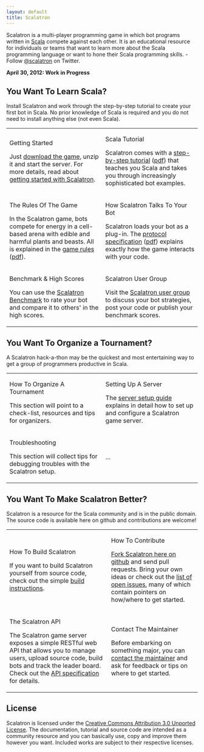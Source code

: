 ```yaml
---
layout: default
title: Scalatron
---
```


Scalatron is a multi-player programming game in which bot programs written in [Scala](http://www.scala-lang.org/)
compete against each other. It is an educational resource for individuals or teams that want to learn more about the
Scala programming language or want to hone their Scala programming skills. - Follow [@scalatron](http://twitter.com/scalatron) on Twitter.

**April 30, 2012: Work in Progress**

## You Want To Learn Scala?

Install Scalatron and work through the step-by-step tutorial to create your first bot in Scala. No prior knowledge
of Scala is required and you do not need to install anything else (not even Scala).

<table class="resourcetable">

<tr>
<td>

<span class='resourcetitle'>Getting Started</span> <br>

Just <a href="http://github.com/scalatron/scalatron/downloads">download the game</a>, unzip it and start the server.
For more details, read about <a href="pages/gettingstarted.html">getting started with Scalatron</a>.

</td>
<td>

<span class='resourcetitle'>Scala Tutorial</span> <br>

Scalatron comes with a <a href="https://github.com/scalatron/scalatron/blob/master/Scalatron/doc/markdown/Scalatron%20Tutorial.md">step-by-step tutorial</a>
(<a href="http://github.com/scalatron/scalatron/raw/master/Scalatron/doc/pdf/Scalatron%20Tutorial.pdf">pdf</a>)
that teaches you Scala and takes you through increasingly sophisticated bot examples.

</td>
</tr>

<tr>
<td>

<span class='resourcetitle'>The Rules Of The Game</span> <br>

In the Scalatron game, bots compete for energy in a cell-based arena with edible and harmful plants and beasts.
All is explained in the <a href="https://github.com/scalatron/scalatron/blob/master/Scalatron/doc/markdown/Scalatron%20Game%20Rules.md">game rules</a>
(<a href="http://github.com/scalatron/scalatron/raw/master/Scalatron/doc/pdf/Scalatron%20Game%20Rules.pdf">pdf</a>).

</td>
<td>

<span class='resourcetitle'>How Scalatron Talks To Your Bot</span> <br>

Scalatron loads your bot as a plug-in. The <a href="http://github.com/scalatron/scalatron/raw/master/Scalatron/doc/markdown/Scalatron%20Protocol.md">protocol specification</a>
(<a href="http://github.com/scalatron/scalatron/raw/master/Scalatron/doc/pdf/Scalatron%20Protocol.pdf">pdf</a>)
explains exactly how the game interacts with your code.

</td>
</tr>

<tr>
<td>

<span class='resourcetitle'>Benchmark &amp; High Scores</span> <br>

You can use the <a href="pages/benchmark.html">Scalatron Benchmark</a> to rate your bot and compare it to others' in the high scores.

</td>
<td>

<span class='resourcetitle'>Scalatron User Group</span> <br>

Visit the <a href="https://groups.google.com/d/forum/scalatron">Scalatron user group</a> to discuss your bot strategies, post your code or publish your benchmark scores.

</td>
</tr>

</table>



## You Want To Organize a Tournament?

A Scalatron hack-a-thon may be the quickest and most entertaining way to get a group of programmers productive in Scala.

<table class="resourcetable">

<tr>
<td>

<span class='resourcetitle'>How To Organize A Tournament</span> <br>

This section will point to a check-list, resources and tips for organizers.

</td>
<td>

<span class='resourcetitle'>Setting Up A Server</span> <br>

The <a href="http://github.com/scalatron/scalatron/raw/master/Scalatron/doc/pdf/Scalatron%20Server%20Setup.pdf">server setup guide</a>
explains in detail how to set up and configure a Scalatron game server.

</td>
</tr>

<tr>
<td>

<span class='resourcetitle'>Troubleshooting</span> <br>

This section will collect tips for debugging troubles with the Scalatron setup.

</td>
<td>

...

</td>
</tr>

</table>



## You Want To Make Scalatron Better?

Scalatron is a resource for the Scala community and is in the public domain.
The source code is available here on github and contributions are welcome!


<table class="resourcetable">

<tr>
<td>

<span class='resourcetitle'>How To Build Scalatron</span> <br>

If you want to build Scalatron yourself from source code, check out the simple <a href="pages/howtobuild.html">build instructions</a>.

</td>
<td>

<span class='resourcetitle'>How To Contribute</span> <br>

<a href ="http://github.com/scalatron/scalatron/fork">Fork Scalatron here on github</a> and send pull requests.
Bring your own ideas or check out the <a href="http://github.com/scalatron/scalatron/issues?state=open">list of open issues</a>,
many of which contain pointers on how/where to get started.

</td>
</tr>

<tr>
<td>

<span class='resourcetitle'>The Scalatron API</span> <br>

The Scalatron game server exposes a simple RESTful web API that allows you to manage users, upload source code,
build bots and track the leader board. Check out the
<a href="https://github.com/scalatron/scalatron/blob/master/Scalatron/devdoc/markdown/Scalatron%20APIs.md">API specification</a>
for details.

</td>
<td>

<span class='resourcetitle'>Contact The Maintainer</span> <br>

Before embarking on something major, you can <a href="mailto:scalatron@hotmail.com">contact the maintainer</a>
and ask for feedback or tips on where to get started.

</td>
</tr>

</table>


## License

Scalatron is licensed under the [Creative Commons Attribution 3.0 Unported License](http://creativecommons.org/licenses/by/3.0/).
The documentation, tutorial and source code are intended as a community resource and you can basically use, copy and
improve them however you want. Included works are subject to their respective licenses.
